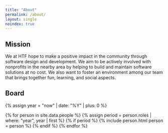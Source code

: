 ```yaml
---
title: "About"
permalink: /about/
layout: single
noindex: true
---
```


## Mission

We at HTF hope to make a positive impact in the community through software
design and development. We aim to be actively involved with nonprofits in the
nearby area by helping to build and maintain software solutions at no cost. We
also want to foster an environment among our team that brings together fun,
learning, and social aspects.

## Board

{% assign year = "now" | date: "%Y" | plus: 0 %}

<!-- Include current members only !-->
{% for person in site.data.people %}
{% assign period = person.roles | where: "year", year | first %}
{% if period %}
{% include person.html person = person %}
{% endif %}
{% endfor %}
